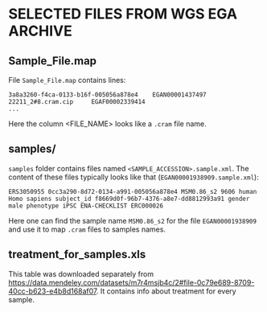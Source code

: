 # SELECTED FILES FROM WGS EGA ARCHIVE 

## Sample_File.map
File `Sample_File.map` contains lines:
```SAMPLE_ALIAS                            SAMPLE_ACCESSION    FILE_NAME              FILE_ACCESSION
3a8a3260-f4ca-0133-b16f-005056a878e4    EGAN00001437497     22211_2#8.cram.cip     EGAF00002339414
...
```

Here the column <FILE_NAME> looks like a `.cram` file name. 

## samples/
`samples` folder contains files named `<SAMPLE_ACCESSION>.sample.xml`. The content of these files typically looks like that (`EGAN00001938909.sample.xml`):

```ERS3050955 0cc3a290-8d72-0134-a991-005056a878e4 MSM0.86_s2 9606 human Homo sapiens subject_id f8669d0f-96b7-4376-a8e7-dd8812993a91 gender male phenotype iPSC ENA-CHECKLIST ERC000026```

Here one can find the sample name `MSM0.86_s2` for the file `EGAN00001938909` and use it to map `.cram` files to samples names.

## treatment_for_samples.xls
This table was downloaded separately from https://data.mendeley.com/datasets/m7r4msjb4c/2#file-0c79e689-8709-40cc-b623-e4b8d168af07. It contains info about treatment for every sample. 
